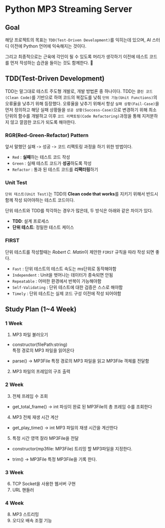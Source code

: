 # Python MP3 Streaming Server

## Goal
해당 프로젝트의 목표는 `TDD(Test-Driven Development)`를 익히는데 있으며, AI 스터디 이전에 Python 언어에 익숙해지는 것이다.

그리고 최종적으로는 근육에 각인이 될 수 있도록 머리가 생각하기 이전에 테스트 코드를 먼저 작성하는 습관을 들이는 것도 함께한다. 🤣

## TDD(Test-Driven Development)
TDD는 말그대로 테스트 주도형 개발로, 개발 방법론 중 하나이다. TDD는 `클린 코드(Clean Code)`를 기반으로 하여 코드의 복잡도를 낮춰 `단위 기능(Unit Functions)`의 오류율을 낮추기 위해 등장했다. 오류율을 낮추기 위해서 항상 `실패 상황(Fail-Case)`을 먼저 정의하고 해당 실패 상황들을 `성공 상황(Success-Case)`으로 변경하기 위해 최소 단위의 함수를 개발하고 이후 `코드 리팩토링(Code Refactoring)`과정을 통해 지저분하지 않고 깔끔한 코드가 되도록 해야한다.

### RGR(Red-Green-Refactor) Pattern
앞서 말했던 실패 -> 성공 -> 코드 리팩토링 과정을 하기 위한 방법이다.
  + `Red` : **실패**하는 테스트 코드 작성
  + `Green` : 실패 테스트 코드가 **성공**하도록 작성
  + `Refactor` : 통과 된 테스트 코드를 **리팩터링**하기

### Unit Test
`단위 테스트(Unit Test)`는 TDD의 **Clean code that works**를 지키기 위해서 반드시 함께 작성 되어야하는 테스트 코드이다.

단위 테스트와 TDD를 착각하는 경우가 많은데, 두 방식은 아래와 같은 차이가 있다.
  + **TDD**: 설계 프로세스
  + **단위 테스트**: 정밀한 테스트 케이스

### FIRST
단위 테스트를 작성할때는 *Robert C. Matin*이 제안한 `FIRST` 규칙을 따라 작성 되면 좋다.
  + `Fast` : 단위 테스트의 테스트 속도는 ms단위로 동작해야함
  + `Independent` : Unit을 벗어나는 데이터가 종속되면 안됨
  + `Repeatable` : 어떠한 환경에서 반복이 가능해야함
  + `Self-Validating` : 단위 테스트에 대한 검증은 스스로 해야함
  + `Timely` : 단위 테스트는 실제 코드 구성 이전에 작성 되어야함

## Study Plan (1~4 Week)

### 1 Week
1. MP3 파일 불러오기
  + constructor(filePath:string)  
    특정 경로의 MP3 파일을 읽어온다

  + parse() -> MP3File
    특정 경로의 MP3 파일을 읽고 MP3File 객체를 전달함
2. MP3 파일의 프레임의 구조 출력

### 2 Week
3. 전체 프레임 수 조회
  + get_total_frame() -> int
    파싱이 완료 된 MP3File의 총 프레임 수를 조회한다

4. MP3 전체 재생 시간 계산
  + get_play_time() -> int
    MP3 파일의 재생 시간을 계산한다

5. 특정 시간 영역 잘라 MP3File을 전달
  + constructor(mp3file: MP3File)
    트리밍 할 MP3파일을 지정한다.

  + trim() -> MP3File
    특정 MP3File을 기록 한다. 

### 3 Week
6. TCP Socket을 사용한 웹서버 구현 
7. URL 핸들러

### 4 Week
8. MP3 스트리밍
9. 오디오 배속 조절 기능
